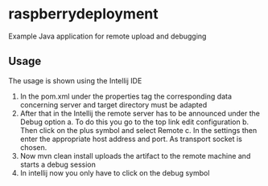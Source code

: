 # raspberrydeployment


Example Java application for remote upload and debugging 


## Usage
The usage is shown using the Intellij IDE

1. In the pom.xml under the properties tag the corresponding data concerning server and target directory must be adapted
2. After that in the Intellij the remote server has to be announced under the Debug option
	a. To do this you go to the top link edit configuration
	b. Then click on the plus symbol and select Remote
	c. In the settings then enter the appropriate host address and port. As transport socket is chosen.
3. Now mvn clean install uploads the artifact to the remote machine and starts a debug session
4. In intellij now you only have to click on the debug symbol